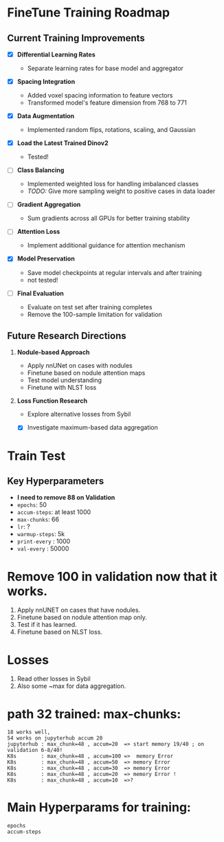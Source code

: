 # FineTune Training Roadmap

## Current Training Improvements
- [x] **Differential Learning Rates**
  - Separate learning rates for base model and aggregator
- [x] **Spacing Integration**
  - Added voxel spacing information to feature vectors
  - Transformed model's feature dimension from 768 to 771
- [x] **Data Augmentation**
  - Implemented random flips, rotations, scaling, and Gaussian 
- [x] **Load the Latest Trained Dinov2**
  - Tested!

- [ ] **Class Balancing**
  - Implemented weighted loss for handling imbalanced classes
  - *TODO:* Give more sampling weight to positive cases in data loader
- [ ] **Gradient Aggregation**
  - Sum gradients across all GPUs for better training stability
- [ ] **Attention Loss**
  - Implement additional guidance for attention mechanism
- [x] **Model Preservation**
  - Save model checkpoints at regular intervals and after training
  - not tested!
- [ ] **Final Evaluation**
  - Evaluate on test set after training completes
  - Remove the 100-sample limitation for validation

## Future Research Directions
1. **Nodule-based Approach**
   - Apply nnUNet on cases with nodules
   - Finetune based on nodule attention maps
   - Test model understanding
   - Finetune with NLST loss

2. **Loss Function Research**
   - Explore alternative losses from Sybil
   -[x] Investigate maximum-based data aggregation 


# Train Test
## Key Hyperparameters  
-  **I need to remove 88 on Validation**
- `epochs`: 50
- `accum-steps`: at least 1000
- `max-chunks`: 66 
- `lr`:  ?
- `warmup-steps`: 5k
- `print-every` : 1000
- `val-every` : 50000


# Remove 100 in validation now that it works. 


1. Apply nnUNET on cases that have nodules.
2. Finetune based on nodule attention map only.
3. Test if it has learned.
4. Finetune based on NLST loss. 

# Losses
1. Read other losses in Sybil
2. Also some ~max for data aggregation.


# path 32 trained: max-chunks: 
    18 works well, 
    54 works on jupyterhub accum 20
    jupyterhub : max_chunk=48 , accum=20  => start memory 19/40 ; on validation 6-8/40!
    K8s        : max_chunk=48 , accum=100 =>  memory Error
    K8s        : max_chunk=48 , accum=50  => memory Error
    K8s        : max_chunk=48 , accum=30  => memory Error
    K8s        : max_chunk=48 , accum=20  => memory Error !
    K8s        : max_chunk=48 , accum=10  =>?


# Main Hyperparams for training:
    epochs
    accum-steps